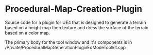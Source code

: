 # Procedural-Map-Creation-Plugin
Source code for a plugin for UE4 that is designed to generate a terrain based on a height map then texture and dress the surface of the terrain based on a color map.

The primary body for the tool window and it's components is in /Private/ProceduralMapGenerationPluginEdModeToolkit.cpp

